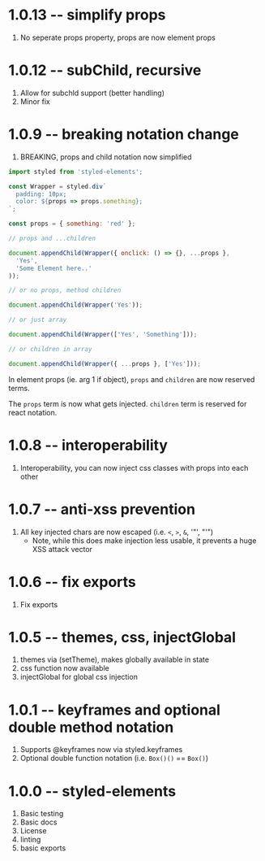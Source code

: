 # 1.0.13 -- simplify props

1. No seperate props property, props are now element props

# 1.0.12 -- subChild, recursive

1. Allow for subchld support (better handling)
2. Minor fix

# 1.0.9 -- breaking notation change

1. BREAKING, props and child notation now simplified

```js
import styled from 'styled-elements';

const Wrapper = styled.div`
  padding: 10px;
  color: ${props => props.something};
`;

const props = { something: 'red' };

// props and ...children

document.appendChild(Wrapper({ onclick: () => {}, ...props },
  'Yes',
  'Some Element here..'
));

// or no props, method children

document.appendChild(Wrapper('Yes'));

// or just array

document.appendChild(Wrapper(['Yes', 'Something']));

// or children in array

document.appendChild(Wrapper({ ...props }, ['Yes']));
```

In element props (ie. arg 1 if object), `props` and `children` are now reserved terms.

The `props` term is now what gets injected. `children` term is reserved for react notation.

# 1.0.8 -- interoperability

1. Interoperability, you can now inject css classes with props into each other

# 1.0.7 -- anti-xss prevention

1. All key injected chars are now escaped (i.e. `<`, `>`, `&`, '"', "'")
   - Note, while this does make injection less usable, it prevents a huge XSS attack vector

# 1.0.6 -- fix exports

1. Fix exports

# 1.0.5 -- themes, css, injectGlobal

1. themes via (setTheme), makes globally available in state
2. css function now available
3. injectGlobal for global css injection

# 1.0.1 -- keyframes and optional double method notation

1. Supports @keyframes now via styled.keyframes
2. Optional double function notation (i.e. `Box()()` == `Box()`)

# 1.0.0 -- styled-elements

1. Basic testing
2. Basic docs
3. License
4. linting
5. basic exports
